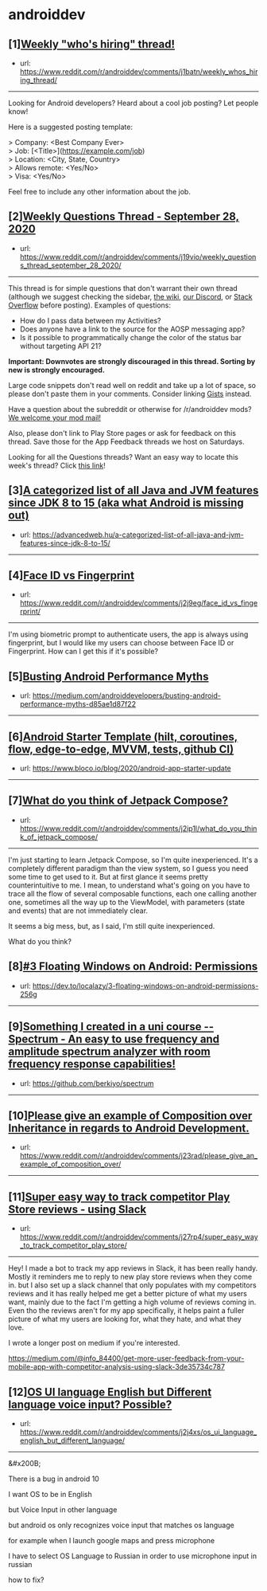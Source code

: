 # androiddev
## [1][Weekly "who's hiring" thread!](https://www.reddit.com/r/androiddev/comments/j1batn/weekly_whos_hiring_thread/)
- url: https://www.reddit.com/r/androiddev/comments/j1batn/weekly_whos_hiring_thread/
---
Looking for Android developers? Heard about a cool job posting? Let people know!

Here is a suggested posting template:

&gt; Company: &lt;Best Company Ever&gt;  
&gt; Job: [&lt;Title&gt;]\(https://example.com/job)  
&gt; Location: &lt;City, State, Country&gt;  
&gt; Allows remote: &lt;Yes/No&gt;  
&gt; Visa: &lt;Yes/No&gt;  

Feel free to include any other information about the job.
## [2][Weekly Questions Thread - September 28, 2020](https://www.reddit.com/r/androiddev/comments/j19vio/weekly_questions_thread_september_28_2020/)
- url: https://www.reddit.com/r/androiddev/comments/j19vio/weekly_questions_thread_september_28_2020/
---
This thread is for simple questions that don't warrant their own thread (although we suggest checking the sidebar, [the wiki](http://www.reddit.com/r/androiddev/wiki/), [our Discord](https://discord.gg/D2cNrqX), or [Stack Overflow](http://stackoverflow.com) before posting). Examples of questions:

* How do I pass data between my Activities?
* Does anyone have a link to the source for the AOSP messaging app?
* Is it possible to programmatically change the color of the status bar without targeting API 21?

**Important: Downvotes are strongly discouraged in this thread. Sorting by new is strongly encouraged.**

Large code snippets don't read well on reddit and take up a lot of space, so please don't paste them in your comments. Consider linking [Gists](https://gist.github.com) instead.

Have a question about the subreddit or otherwise for /r/androiddev mods? [We welcome your mod mail!](http://www.reddit.com/message/compose?to=%2Fr%2Fandroiddev)

Also, please don't link to Play Store pages or ask for feedback on this thread. Save those for the App Feedback threads we host on Saturdays.

Looking for all the Questions threads? Want an easy way to locate this week's thread? Click [this link](https://www.reddit.com/r/androiddev/search?q=title%3A%22questions+thread%22+author%3A%22AutoModerator%22&amp;restrict_sr=on&amp;sort=new&amp;t=all)!
## [3][A categorized list of all Java and JVM features since JDK 8 to 15 (aka what Android is missing out)](https://www.reddit.com/r/androiddev/comments/j2gtmo/a_categorized_list_of_all_java_and_jvm_features/)
- url: https://advancedweb.hu/a-categorized-list-of-all-java-and-jvm-features-since-jdk-8-to-15/
---

## [4][Face ID vs Fingerprint](https://www.reddit.com/r/androiddev/comments/j2j9eg/face_id_vs_fingerprint/)
- url: https://www.reddit.com/r/androiddev/comments/j2j9eg/face_id_vs_fingerprint/
---
I'm using biometric prompt to authenticate users, the app is always using fingerprint, but I would like my users can choose between Face ID or Fingerprint. How can I get this if it's possible?
## [5][Busting Android Performance Myths](https://www.reddit.com/r/androiddev/comments/j245b8/busting_android_performance_myths/)
- url: https://medium.com/androiddevelopers/busting-android-performance-myths-d85ae1d87f22
---

## [6][Android Starter Template (hilt, coroutines, flow, edge-to-edge, MVVM, tests, github CI)](https://www.reddit.com/r/androiddev/comments/j1wz3v/android_starter_template_hilt_coroutines_flow/)
- url: https://www.bloco.io/blog/2020/android-app-starter-update
---

## [7][What do you think of Jetpack Compose?](https://www.reddit.com/r/androiddev/comments/j2ip1l/what_do_you_think_of_jetpack_compose/)
- url: https://www.reddit.com/r/androiddev/comments/j2ip1l/what_do_you_think_of_jetpack_compose/
---
I'm just starting to learn Jetpack Compose, so I'm quite inexperienced.  It's a completely different paradigm than the view system, so I guess you need some time to get used to it. But at first glance it seems pretty counterintuitive to me. I mean, to understand what's going on you have to trace all the flow of several composable functions, each one calling another one, sometimes all the way up to the ViewModel, with parameters (state and events) that are not immediately clear.

It seems a big mess, but, as I said, I'm still quite inexperienced.

What do you think?
## [8][#3 Floating Windows on Android: Permissions](https://www.reddit.com/r/androiddev/comments/j2kb94/3_floating_windows_on_android_permissions/)
- url: https://dev.to/localazy/3-floating-windows-on-android-permissions-256g
---

## [9][Something I created in a uni course -- Spectrum - An easy to use frequency and amplitude spectrum analyzer with room frequency response capabilities!](https://www.reddit.com/r/androiddev/comments/j2g64b/something_i_created_in_a_uni_course_spectrum_an/)
- url: https://github.com/berkiyo/spectrum
---

## [10][Please give an example of Composition over Inheritance in regards to Android Development.](https://www.reddit.com/r/androiddev/comments/j23rad/please_give_an_example_of_composition_over/)
- url: https://www.reddit.com/r/androiddev/comments/j23rad/please_give_an_example_of_composition_over/
---

## [11][Super easy way to track competitor Play Store reviews - using Slack](https://www.reddit.com/r/androiddev/comments/j27rp4/super_easy_way_to_track_competitor_play_store/)
- url: https://www.reddit.com/r/androiddev/comments/j27rp4/super_easy_way_to_track_competitor_play_store/
---
Hey! I made a bot to track my app reviews in Slack, it has been really handy. Mostly it reminders me to reply to new play store reviews when they come in. but I also set up a slack channel that only populates with my competitors reviews and it has really helped me get a better picture of what my users want, mainly due to the fact I'm getting a high volume of reviews coming in. Even tho the reviews aren't for my app specifically, it helps paint a fuller picture of what my users are looking for, what they hate, and what they love. 

I wrote a longer post on medium if you're interested. 

https://medium.com/@info_84400/get-more-user-feedback-from-your-mobile-app-with-competitor-analysis-using-slack-3de35734c787
## [12][OS UI language English but Different language voice input? Possible?](https://www.reddit.com/r/androiddev/comments/j2j4xs/os_ui_language_english_but_different_language/)
- url: https://www.reddit.com/r/androiddev/comments/j2j4xs/os_ui_language_english_but_different_language/
---
&amp;#x200B;

There is a bug in android 10

I want OS to be in English

but Voice Input in other language

but android os only recognizes voice input that matches os language

for example when I launch google maps and press microphone

I have to select OS Language to Russian in order to use microphone input in russian

how to fix?
